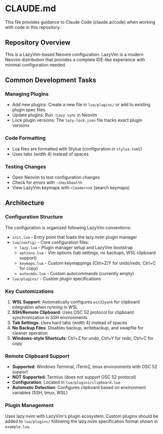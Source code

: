 # CLAUDE.md

This file provides guidance to Claude Code (claude.ai/code) when working with code in this repository.

## Repository Overview

This is a LazyVim-based Neovim configuration. LazyVim is a modern Neovim distribution that provides a complete IDE-like experience with minimal configuration needed.

## Common Development Tasks

### Managing Plugins
- Add new plugins: Create a new file in `lua/plugins/` or add to existing plugin spec files
- Update plugins: Run `:Lazy sync` in Neovim
- Lock plugin versions: The `lazy-lock.json` file tracks exact plugin versions

### Code Formatting
- Lua files are formatted with Stylua (configuration in `stylua.toml`)
- Uses tabs (width 4) instead of spaces

### Testing Changes
- Open Neovim to test configuration changes
- Check for errors with `:checkhealth`
- View LazyVim keymaps with `<leader>sk` (search keymaps)

## Architecture

### Configuration Structure
The configuration is organized following LazyVim conventions:
- `init.lua` - Entry point that loads the lazy.nvim plugin manager
- `lua/config/` - Core configuration files:
  - `lazy.lua` - Plugin manager setup and LazyVim bootstrap
  - `options.lua` - Vim options (tab settings, no backups, WSL clipboard support)
  - `keymaps.lua` - Custom keymappings (Ctrl+Z/Y for undo/redo, Ctrl+C for copy)
  - `autocmds.lua` - Custom autocommands (currently empty)
- `lua/plugins/` - Custom plugin specifications

### Key Customizations
1. **WSL Support**: Automatically configures `win32yank` for clipboard integration when running in WSL
2. **SSH/Remote Clipboard**: Uses OSC 52 protocol for clipboard synchronization in SSH environments
3. **Tab Settings**: Uses hard tabs (width 4) instead of spaces
4. **No Backup Files**: Disables backup, writebackup, and swapfile for cleaner operation
5. **Windows-style Shortcuts**: Ctrl+Z for undo, Ctrl+Y for redo, Ctrl+C for copy

### Remote Clipboard Support
- **Supported**: Windows Terminal, iTerm2, tmux environments with OSC 52 support
- **NOT Supported**: Termius (does not support OSC 52 protocol)
- **Configuration**: Located in `lua/plugins/clipboard.lua`
- **Automatic Detection**: Configures clipboard based on environment variables (SSH, tmux, WSL)

### Plugin Management
Uses lazy.nvim with LazyVim's plugin ecosystem. Custom plugins should be added to `lua/plugins/` following the lazy.nvim specification format shown in `example.lua`.